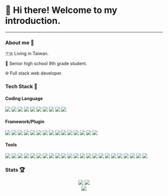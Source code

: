 # :wave: Hi there! Welcome to my introduction.
<hr>

<!--
**LiaoAnn/LiaoAnn** is a ✨ _special_ ✨ repository because its `README.md` (this file) appears on your GitHub profile.

Here are some ideas to get you started:

- 🔭 I’m currently working on ...
- 🌱 I’m currently learning ...
- 👯 I’m looking to collaborate on ...
- 🤔 I’m looking for help with ...
- 💬 Ask me about ...
- 📫 How to reach me: ...
- 😄 Pronouns: ...
- ⚡ Fun fact: ...
-->

### About me :slightly_smiling_face:
:taiwan: Living in Taiwan.

:school: Senior high school 9th grade student.

:globe_with_meridians: Full stack web developer.

### Tech Stack :thinking:

<div>
    <h4>Coding Language</h4>
    <img src="https://img.shields.io/badge/-HTML5-E34F26?style=flat-square&logo=html5&logoColor=FFFFFF&logoWidth=20" />
    <img src="https://img.shields.io/badge/-JavaScript-F7DF1E?style=flat-square&logo=javascript&logoColor=FFFFFF&logoWidth=20" />
    <img src="https://img.shields.io/badge/-C_Sharp-239120?style=flat-square&logo=csharp&logoColor=FFFFFF&logoWidth=20" />
    <img src="https://img.shields.io/badge/-Java-007396?style=flat-square&logo=java&logoColor=FFFFFF&logoWidth=20" />
    <img src="https://img.shields.io/badge/-CSS3-1572B6?style=flat-square&logo=CSS3&logoColor=FFFFFF&logoWidth=20" />
    <img src="https://img.shields.io/badge/-C++-00599C?style=flat-square&logo=cplusplus&logoColor=FFFFFF&logoWidth=20" />
    <img src="https://img.shields.io/badge/-Python-3776AB?style=flat-square&logo=python&logoColor=FFFFFF&logoWidth=20" />
    <img src="https://img.shields.io/badge/-TypeScript-3178C6?style=flat-square&logo=typescript&logoColor=FFFFFF&logoWidth=20" />
    <img src="https://img.shields.io/badge/-C-A8B9CC?style=flat-square&logo=c&logoColor=FFFFFF&logoWidth=20" />
    <img src="https://img.shields.io/badge/-PHP-777BB4?style=flat-square&logo=php&logoColor=FFFFFF&logoWidth=20" />
</div>
<div>
    <h4>Framework/Plugin</h4>
    <img src="https://img.shields.io/badge/-Express-000000?style=flat-square&logo=Express&logoColor=FFFFFF&logoWidth=20" />
    <img src="https://img.shields.io/badge/-Laravel-FF2D20?style=flat-square&logo=laravel&logoColor=FFFFFF&logoWidth=20" />
    <img src="https://img.shields.io/badge/-TensorFlow-FF6F00?style=flat-square&logo=TensorFlow&logoColor=FFFFFF&logoWidth=20" />
    <img src="https://img.shields.io/badge/-Babel-F9DC3E?style=flat-square&logo=babel&logoColor=FFFFFF&logoWidth=20" />
    <img src="https://img.shields.io/badge/-Selenium-43B02A?style=flat-square&logo=Selenium&logoColor=FFFFFF&logoWidth=20" />
    <img src="https://img.shields.io/badge/-Node.js-339933?style=flat-square&logo=node.js&logoColor=FFFFFF&logoWidth=20" />
    <img src="https://img.shields.io/badge/-Vue.js-4FC08D?style=flat-square&logo=vue.js&logoColor=FFFFFF&logoWidth=20" />
    <img src="https://img.shields.io/badge/-Create_React_App-09D3AC?style=flat-square&logo=CreateReactApp&logoColor=FFFFFF&logoWidth=20" />
    <img src="https://img.shields.io/badge/-React-61DAFB?style=flat-square&logo=react&logoColor=FFFFFF&logoWidth=20" />
    <img src="https://img.shields.io/badge/-Webpack-8DD6F9?style=flat-square&logo=webpack&logoColor=FFFFFF&logoWidth=20" />
    <img src="https://img.shields.io/badge/-WordPress-21759B?style=flat-square&logo=wordpress&logoColor=FFFFFF&logoWidth=20" />
    <img src="https://img.shields.io/badge/-jQuery-0769AD?style=flat-square&logo=jquery&logoColor=FFFFFF&logoWidth=20" />
    <img src="https://img.shields.io/badge/-Font_Awesome-528DD7?style=flat-square&logo=FontAwesome&logoColor=FFFFFF&logoWidth=20" />
    <img src="https://img.shields.io/badge/-.NET-512BD4?style=flat-square&logo=.NET&logoColor=FFFFFF&logoWidth=20" />
    <img src="https://img.shields.io/badge/-Bootstrap-7952B3?style=flat-square&logo=bootstrap&logoColor=FFFFFF&logoWidth=20" />
</div>
<div>
    <h4>Tools</h4>
    <img src="https://img.shields.io/badge/-PhpStorm-000000?style=flat-square&logo=PhpStorm&logoColor=FFFFFF&logoWidth=20" />
    <img src="https://img.shields.io/badge/-GitHub-181717?style=flat-square&logo=GitHub&logoColor=FFFFFF&logoWidth=20" />
    <img src="https://img.shields.io/badge/-npm-CB3837?style=flat-square&logo=npm&logoColor=FFFFFF&logoWidth=20" />
    <img src="https://img.shields.io/badge/-Microsoft_SQL_Server-CC2927?style=flat-square&logo=microsoftsqlserver&logoColor=FFFFFF&logoWidth=20" />
    <img src="https://img.shields.io/badge/-Git-F05032?style=flat-square&logo=git&logoColor=FFFFFF&logoWidth=20" />
    <img src="https://img.shields.io/badge/-Microsoft_PowerPoint-B7472A?style=flat-square&logo=MicrosoftPowerPoint&logoColor=FFFFFF&logoWidth=20" />
    <img src="https://img.shields.io/badge/-Postman-FF6C37?style=flat-square&logo=postman&logoColor=FFFFFF&logoWidth=20" />
    <img src="https://img.shields.io/badge/-XAMPP-FB7A24?style=flat-square&logo=xampp&logoColor=FFFFFF&logoWidth=20" />
    <img src="https://img.shields.io/badge/-Composer-885630?style=flat-square&logo=Composer&logoColor=FFFFFF&logoWidth=20" />
    <img src="https://img.shields.io/badge/-Adobe_Illustrator-FF9A00?style=flat-square&logo=AdobeIllustrator&logoColor=FFFFFF&logoWidth=20" />
    <img src="https://img.shields.io/badge/-Microsoft_Excel-217346?style=flat-square&logo=MicrosoftExcel&logoColor=FFFFFF&logoWidth=20" />
    <img src="https://img.shields.io/badge/-Android_Studio-3DDC84?style=flat-square&logo=AndroidStudio&logoColor=FFFFFF&logoWidth=20" />
    <img src="https://img.shields.io/badge/-GitKraken-179287?style=flat-square&logo=GitKraken&logoColor=FFFFFF&logoWidth=20" />
    <img src="https://img.shields.io/badge/-Yarn-2C8EBB?style=flat-square&logo=Yarn&logoColor=FFFFFF&logoWidth=20" />
    <img src="https://img.shields.io/badge/-Visual_Studio_Code-007ACC?style=flat-square&logo=VisualStudioCode&logoColor=FFFFFF&logoWidth=20" />
    <img src="https://img.shields.io/badge/-Adobe_Photoshop-31A8FF?style=flat-square&logo=adobephotoshop&logoColor=FFFFFF&logoWidth=20" />
    <img src="https://img.shields.io/badge/-MySQL-4479A1?style=flat-square&logo=mysql&logoColor=FFFFFF&logoWidth=20" />
    <img src="https://img.shields.io/badge/-Microsoft_Word-2B579A?style=flat-square&logo=MicrosoftWord&logoColor=FFFFFF&logoWidth=20" />
    <img src="https://img.shields.io/badge/-PowerShell-5391FE?style=flat-square&logo=PowerShell&logoColor=FFFFFF&logoWidth=20" />
    <img src="https://img.shields.io/badge/-Microsoft_Visio-3955A3?style=flat-square&logo=MicrosoftVisio&logoColor=FFFFFF&logoWidth=20" />
    <img src="https://img.shields.io/badge/-Adobe_Premiere_Pro-9999FF?style=flat-square&logo=AdobePremierePro&logoColor=FFFFFF&logoWidth=20" />
    <img src="https://img.shields.io/badge/-ESLint-4B32C3?style=flat-square&logo=ESLint&logoColor=FFFFFF&logoWidth=20" />
    <img src="https://img.shields.io/badge/-Visual_Studio-5C2D91?style=flat-square&logo=VisualStudio&logoColor=FFFFFF&logoWidth=20" />
</div>

### Stats :trophy:
<div align="center">
    <img src="https://github-readme-stats.vercel.app/api?username=LiaoAnn&show_icons=true&theme=react" />
    <img src="https://github-readme-stats.vercel.app/api/top-langs/?username=LiaoAnn&layout=compact&theme=react" />
</div>
<div align="center">
</div>
<div align="center">
  <img  src="https://github-profile-trophy.vercel.app/?username=LiaoAnn&row=1&column=3&no-frame=true&no-bg=true" />
</div>

